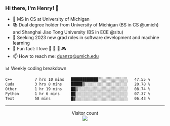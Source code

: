 ### Hi there, I'm Henry! 👋

- 🔭 MS in CS at University of Michigan
- 📚 Dual degree holder from University of Michigan (BS in CS @umich) and Shanghai Jiao Tong University (BS in ECE @situ)
- 🤖 Seeking 2023 new grad roles in software development and machine learning
- 🍁 Fun fact: I love 📸 🏓 🍜 🎮
- 📫 How to reach me: [duanzq@umich.edu](mailto:duanzq@umich.edu)

📊 Weekly coding breakdown
<!--START_SECTION:waka-->

```txt
C++          7 hrs 10 mins   ████████████░░░░░░░░░░░░░   47.55 %
Cuda         3 hrs 8 mins    █████▒░░░░░░░░░░░░░░░░░░░   20.78 %
Other        1 hr 19 mins    ██▒░░░░░░░░░░░░░░░░░░░░░░   08.74 %
Python       1 hr 6 mins     ██░░░░░░░░░░░░░░░░░░░░░░░   07.37 %
Text         58 mins         █▓░░░░░░░░░░░░░░░░░░░░░░░   06.43 %
```

<!--END_SECTION:waka-->

***
<p align="center"> 
  Visitor count<br>
  <img src="https://profile-counter.glitch.me/zlzq-duanzq/count.svg" />
</p>

<!-- ![Henry Duan's GitHub stats](https://github-readme-stats.vercel.app/api?username=zlzq-duanzq&show_icons=true)

![trophy](https://github-profile-trophy.vercel.app/?username=zlzq-duanzq&column=7)

[![Top Langs](https://github-readme-stats.vercel.app/api/top-langs/?username=zlzq-duanzq&layout=compact)](https://github.com/zlzq-duanzq/github-readme-stats) -->
